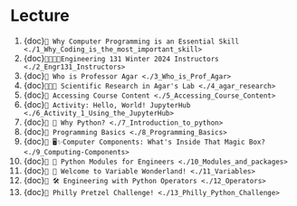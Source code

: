 # Lecture
1. {doc}`📝 Why Computer Programming is an Essential Skill <./1_Why_Coding_is_the_most_important_skill>`
2. {doc}`👨🏽👩🏾Engineering 131 Winter 2024 Instructors <./2_Engr131_Instructors>`
3. {doc}`📝 Who is Professor Agar <./3_Who_is_Prof_Agar>`
4. {doc}`📝🧪🔬 Scientific Research in Agar's Lab <./4_agar_research>`
5. {doc}`📝 Accessing Course Content <./5_Accessing_Course_Content>`
6. {doc}`🚀 Activity: Hello, World! JupyterHub <./6_Activity_1_Using_the_JupyterHub>`
7. {doc}`📝 🐍 Why Python? <./7_Introduction_to_python>`
8. {doc}`📝 Programming Basics <./8_Programming_Basics>`
9. {doc}`📝 🖥️✨Computer Components: What's Inside That Magic Box? <./9_Computing-Components>`
10. {doc}`📝 🐉 Python Modules for Engineers <./10_Modules_and_packages>`
11. {doc}`📝 🎉 Welcome to Variable Wonderland! <./11_Variables>`
12. {doc}`📝 🛠️ Engineering with Python Operators <./12_Operators>`
13. {doc}`🥨 Philly Pretzel Challenge! <./13_Philly_Python_Challenge>`